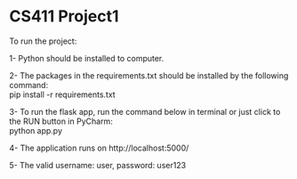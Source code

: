 # CS411 Project1

To run the project:

1- Python should be installed to computer.

2- The packages in the requirements.txt should be installed by the following command:\
    pip install -r requirements.txt

3- To run the flask app, run the command below in terminal or just click to the RUN button in PyCharm:\
    python app.py

4- The application runs on http://localhost:5000/

5- The valid username: user, password: user123
